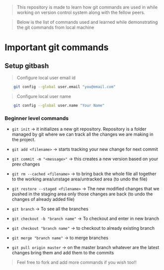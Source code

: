 > This repository is made to learn how git commands are used in while working on version control system along with the fellow peers.

> Below is the list of commands used and learned while demonstrating the git commands from local machine

# Important git commands

## Setup gitbash
>Configure local user email id
```bash
    git config --global user.email "you@email.com"
```

>Configure local user name
```bash
    git config --global user.name "Your Name"
```

### Beginner level commands

- `git init` -> it initializes a new git repository. Repository is a folder managed by git where we can track all the changes we are making in the project.

- `git add <filename>` -> starts tracking your new change for next commit

- `git commit -m "<message>"` -> this creates a new version based on your prev changes

- `git rm --cached <filename>` -> to bring back the whole file all together to the working area/unstage area/untracked area (to undo the file)

- `git restore --staged <filename>` -> The new modified changes that we pushed in the staging area only those changes are back (to undo the changes of already added file)

- `git branch` -> To see all the branches

- `git checkout -b "branch name"` -> To checkout and enter in new branch

- `git checkout "branch name"` -> to checkout to already existing branch

- `git merge "branch name"` -> to merge branches

- `git pull origin master` -> on the master branch whatever are the latest changes bring them and add them to the commits

>Feel free to fork and add more commands if you wish too!!